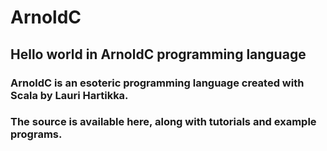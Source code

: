 # ArnoldC
## Hello world in ArnoldC programming language

### ArnoldC is an esoteric programming language created with Scala by Lauri Hartikka.

### The source is available here, along with tutorials and example programs. 